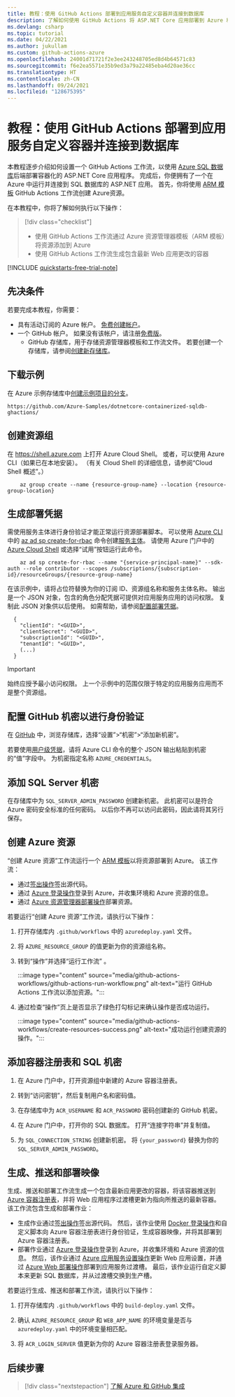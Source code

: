 ```yaml
---
title: 教程：使用 GitHub Actions 部署到应用服务自定义容器并连接到数据库
description: 了解如何使用 GitHub Actions 将 ASP.NET Core 应用部署到 Azure 和 Azure SQL 数据库
ms.devlang: csharp
ms.topic: tutorial
ms.date: 04/22/2021
ms.author: jukullam
ms.custom: github-actions-azure
ms.openlocfilehash: 24001d71721f2e3ee243248705ed8d4b64571c83
ms.sourcegitcommit: f6e2ea5571e35b9ed3a79a22485eba4d20ae36cc
ms.translationtype: HT
ms.contentlocale: zh-CN
ms.lasthandoff: 09/24/2021
ms.locfileid: "128675395"
---
```

# <a name="tutorial-use-github-actions-to-deploy-to-an-app-service-custom-container-and-connect-to-a-database"></a>教程：使用 GitHub Actions 部署到应用服务自定义容器并连接到数据库

本教程逐步介绍如何设置一个 GitHub Actions 工作流，以使用 [Azure SQL 数据库](../azure-sql/database/sql-database-paas-overview.md)后端部署容器化的 ASP.NET Core 应用程序。 完成后，你便拥有了一个在 Azure 中运行并连接到 SQL 数据库的 ASP.NET 应用。 首先，你将使用 [ARM 模板](../azure-resource-manager/templates/overview.md) GitHub Actions 工作流创建 Azure资源。

在本教程中，你将了解如何执行以下操作：

> [!div class="checklist"]
>
> - 使用 GitHub Actions 工作流通过 Azure 资源管理器模板（ARM 模板）将资源添加到 Azure
> - 使用 GitHub Actions 工作流生成包含最新 Web 应用更改的容器

[!INCLUDE [quickstarts-free-trial-note](../../includes/quickstarts-free-trial-note.md)]

## <a name="prerequisites"></a>先决条件

若要完成本教程，你需要：

- 具有活动订阅的 Azure 帐户。 [免费创建帐户](https://azure.microsoft.com/free/?WT.mc_id=A261C142F)。
- 一个 GitHub 帐户。 如果没有该帐户，请注册[免费版](https://github.com/join)。
  - GitHub 存储库，用于存储资源管理器模板和工作流文件。 若要创建一个存储库，请参阅[创建新存储库](https://docs.github.com/en/github/creating-cloning-and-archiving-repositories/creating-a-new-repository)。

## <a name="download-the-sample"></a>下载示例

在 Azure 示例存储库中[创建示例项目的分支](https://github.com/Azure-Samples/dotnetcore-containerized-sqldb-ghactions/)。

```
https://github.com/Azure-Samples/dotnetcore-containerized-sqldb-ghactions/
```

## <a name="create-the-resource-group"></a>创建资源组

在 https://shell.azure.com 上打开 Azure Cloud Shell。 或者，可以使用 Azure CLI（如果已在本地安装）。 （有关 Cloud Shell 的详细信息，请参阅“Cloud Shell 概述”。）

```azurecli-interactive
    az group create --name {resource-group-name} --location {resource-group-location}
```

## <a name="generate-deployment-credentials"></a>生成部署凭据

需使用服务主体进行身份验证才能正常运行资源部署脚本。 可以使用 [Azure CLI](/cli/azure/) 中的 [az ad sp create-for-rbac](/cli/azure/ad/sp#az_ad_sp_create_for_rbac) 命令创建[服务主体](../active-directory/develop/app-objects-and-service-principals.md#service-principal-object)。 请使用 Azure 门户中的 [Azure Cloud Shell](https://shell.azure.com/) 或选择“试用”按钮运行此命令。

```azurecli-interactive
    az ad sp create-for-rbac --name "{service-principal-name}" --sdk-auth --role contributor --scopes /subscriptions/{subscription-id}/resourceGroups/{resource-group-name}
```

在该示例中，请将占位符替换为你的订阅 ID、资源组名称和服务主体名称。 输出是一个 JSON 对象，包含的角色分配凭据可提供对应用服务应用的访问权限。 复制此 JSON 对象供以后使用。 如需帮助，请参阅[配置部署凭据](https://github.com/Azure/login#configure-deployment-credentials)。

```output
  {
    "clientId": "<GUID>",
    "clientSecret": "<GUID>",
    "subscriptionId": "<GUID>",
    "tenantId": "<GUID>",
    (...)
  }
```

> [!IMPORTANT]
> 始终应授予最小访问权限。 上一个示例中的范围仅限于特定的应用服务应用而不是整个资源组。

## <a name="configure-the-github-secret-for-authentication"></a>配置 GitHub 机密以进行身份验证

在 [GitHub](https://github.com/) 中，浏览存储库，选择“设置”>“机密”>“添加新机密”。

若要使用[用户级凭据](#generate-deployment-credentials)，请将 Azure CLI 命令的整个 JSON 输出粘贴到机密的“值”字段中。 为机密指定名称 `AZURE_CREDENTIALS`。

## <a name="add-a-sql-server-secret"></a>添加 SQL Server 机密

在存储库中为 `SQL_SERVER_ADMIN_PASSWORD` 创建新机密。 此机密可以是符合 Azure 密码安全标准的任何密码。 以后你不再可以访问此密码，因此请将其另行保存。

## <a name="create-azure-resources"></a>创建 Azure 资源

“创建 Azure 资源”工作流运行一个 [ARM 模板](../azure-resource-manager/templates/overview.md)以将资源部署到 Azure。 该工作流：

- 通过[签出操作](https://github.com/marketplace/actions/checkout)签出源代码。
- 通过 [Azure 登录操作](https://github.com/marketplace/actions/azure-login)登录到 Azure，并收集环境和 Azure 资源的信息。
- 通过 [Azure 资源管理器部署操作](https://github.com/marketplace/actions/deploy-azure-resource-manager-arm-template)部署资源。

若要运行“创建 Azure 资源”工作流，请执行以下操作：

1. 打开存储库内 `.github/workflows` 中的 `azuredeploy.yaml` 文件。

1. 将 `AZURE_RESOURCE_GROUP` 的值更新为你的资源组名称。

1. 转到“操作”并选择“运行工作流” 。

   :::image type="content" source="media/github-actions-workflows/github-actions-run-workflow.png" alt-text="运行 GitHub Actions 工作流以添加资源。":::

1. 通过检查“操作”页上是否显示了绿色打勾标记来确认操作是否成功运行。

   :::image type="content" source="media/github-actions-workflows/create-resources-success.png" alt-text="成功运行创建资源的操作。":::

## <a name="add-container-registry-and-sql-secrets"></a>添加容器注册表和 SQL 机密

1. 在 Azure 门户中，打开资源组中新建的 Azure 容器注册表。

1. 转到“访问密钥”，然后复制用户名和密码值。

1. 在存储库中为 `ACR_USERNAME` 和 `ACR_PASSWORD` 密码创建新的 GitHub 机密。

1. 在 Azure 门户中，打开你的 SQL 数据库。 打开“连接字符串”并复制值。

1. 为 `SQL_CONNECTION_STRING` 创建新机密。 将 `{your_password}` 替换为你的 `SQL_SERVER_ADMIN_PASSWORD`。

## <a name="build-push-and-deploy-your-image"></a>生成、推送和部署映像

生成、推送和部署工作流生成一个包含最新应用更改的容器，将该容器推送到 [Azure 容器注册表](../container-registry/index.yml)，并将 Web 应用程序过渡槽更新为指向所推送的最新容器。 该工作流包含生成和部署作业：

- 生成作业通过[签出操作](https://github.com/marketplace/actions/checkout)签出源代码。 然后，该作业使用 [Docker 登录操作](https://github.com/marketplace/actions/docker-login)和自定义脚本向 Azure 容器注册表进行身份验证，生成容器映像，并将其部署到 Azure 容器注册表。
- 部署作业通过 [Azure 登录操作](https://github.com/marketplace/actions/azure-login)登录到 Azure，并收集环境和 Azure 资源的信息。 然后，该作业通过 [Azure 应用服务设置操作](https://github.com/marketplace/actions/azure-app-service-settings)更新 Web 应用设置，并通过 [Azure Web 部署操作](https://github.com/marketplace/actions/azure-webapp)部署到应用服务过渡槽。 最后，该作业运行自定义脚本来更新 SQL 数据库，并从过渡槽交换到生产槽。

若要运行生成、推送和部署工作流，请执行以下操作：

1. 打开存储库内 `.github/workflows` 中的 `build-deploy.yaml` 文件。

1. 确认 `AZURE_RESOURCE_GROUP` 和 `WEB_APP_NAME` 的环境变量是否与 `azuredeploy.yaml` 中的环境变量相匹配。

1. 将 `ACR_LOGIN_SERVER` 值更新为你的 Azure 容器注册表登录服务器。

## <a name="next-steps"></a>后续步骤

> [!div class="nextstepaction"]
> [了解 Azure 和 GitHub 集成](/azure/developer/github/)